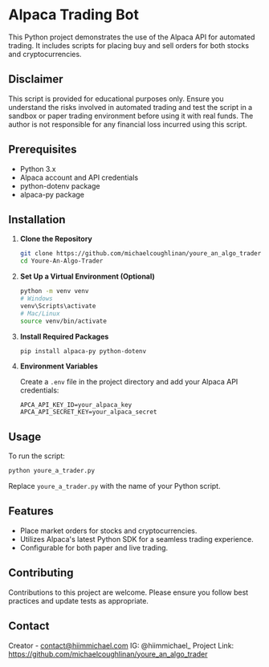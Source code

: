 # Alpaca Trading Bot

This Python project demonstrates the use of the Alpaca API for automated trading. It includes scripts for placing buy and sell orders for both stocks and cryptocurrencies.

## Disclaimer

This script is provided for educational purposes only. Ensure you understand the risks involved in automated trading and test the script in a sandbox or paper trading environment before using it with real funds. The author is not responsible for any financial loss incurred using this script.

## Prerequisites

- Python 3.x
- Alpaca account and API credentials
- python-dotenv package
- alpaca-py package

## Installation

1. **Clone the Repository**

   ```sh
   git clone https://github.com/michaelcoughlinan/youre_an_algo_trader.git
   cd Youre-An-Algo-Trader
   ```

2. **Set Up a Virtual Environment (Optional)**

   ```sh
   python -m venv venv
   # Windows
   venv\Scripts\activate
   # Mac/Linux
   source venv/bin/activate
   ```

3. **Install Required Packages**

   ```sh
   pip install alpaca-py python-dotenv
   ```

4. **Environment Variables**

   Create a `.env` file in the project directory and add your Alpaca API credentials:

   ```
   APCA_API_KEY_ID=your_alpaca_key
   APCA_API_SECRET_KEY=your_alpaca_secret
   ```

## Usage

To run the script:

```sh
python youre_a_trader.py
```

Replace `youre_a_trader.py` with the name of your Python script.

## Features

- Place market orders for stocks and cryptocurrencies.
- Utilizes Alpaca's latest Python SDK for a seamless trading experience.
- Configurable for both paper and live trading.

## Contributing

Contributions to this project are welcome. Please ensure you follow best practices and update tests as appropriate.


## Contact

Creator - contact@hiimmichael.com
IG: @hiimmichael_
Project Link: https://github.com/michaelcoughlinan/youre_an_algo_trader